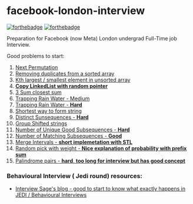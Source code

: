 # facebook-london-interview

[![forthebadge](https://forthebadge.com/images/badges/made-with-c-plus-plus.svg)](https://forthebadge.com)
[![forthebadge](https://forthebadge.com/images/badges/built-with-love.svg)](https://forthebadge.com)

Preparation for Facebook (now Meta) London undergrad Full-Time job Interview.

Good problems to start:

1. [Next Permutation](https://leetcode.com/explore/interview/card/facebook/5/array-and-strings/3012/)
2. [Removing duplicates from a sorted array](https://leetcode.com/problems/remove-duplicates-from-sorted-array/)
3. [Kth largest / smallest element in unsorted array](https://leetcode.com/problems/kth-largest-element-in-an-array/)
4. [**Copy LinkedList with random pointer**](https://leetcode.com/problems/copy-list-with-random-pointer/)
5. [3 Sum closest sum](https://leetcode.com/problems/3sum-closest/)
6. [Trapping Rain Water - Medium](https://leetcode.com/problems/container-with-most-water/)
7. [Trapping Rain Water - **Hard**](https://leetcode.com/problems/trapping-rain-water/)
8. [Shortest way to form string](https://leetcode.com/problems/shortest-way-to-form-string/)
9. [Distinct Sunsequences - **Hard**](https://leetcode.com/problems/distinct-subsequences/)
10. [Group Shifted strings](https://leetcode.com/problems/group-shifted-strings/)
11. [Number of Unique Good Subsequences - **Hard**](https://leetcode.com/problems/number-of-unique-good-subsequences/)
12. [Number of Matching Subsequences - **Good**](https://leetcode.com/problems/number-of-matching-subsequences/)
13. [Merge Intervals - **short implemetation with STL**](https://leetcode.com/problems/merge-intervals)
14. [Random pick with weight - **Nice explanation of probability with prefix sum**](https://leetcode.com/problems/random-pick-with-weight/)
15. [Palindrome pairs - **hard**, **too long for interview but has good concept**](https://leetcode.com/problems/palindrome-pairs/)


### Behavioural Interview ( Jedi round)  resources:
- [Interview Sage's blog - good to start to know what exactly happens in JEDI / Behavioural Interviews](https://dev.to/theinterviewsage/top-facebook-behavioral-interview-questions-part-1-2a0o?signin=true)
